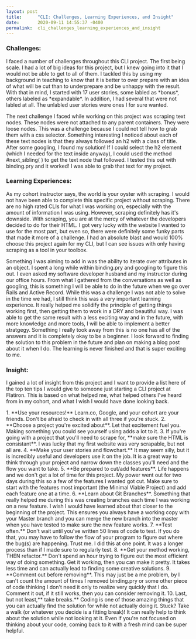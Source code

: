 ```yaml
---
layout: post
title:      "CLI: Challenges, Learning Experiences, and Insight"
date:       2020-09-11 14:55:37 -0400
permalink:  cli_challenges_learning_experiences_and_insight
---
```



### Challenges:

 <p>I faced a number of challenges throughout this CLI project. The first being scale. I had a lot of big ideas for this project, but I knew going into it that I would not be able to get to all of them. I tackled this by using my background in teaching to know that it is better to over prepare with an idea of what will be cut than to underprepare and be unhappy with the result. With that in mind, I started with 17 user stories, some labled as *bonus*, others labeled as *expandable*. In addition, I had several that were not labled at all. The unlabled user stories were ones I for sure wanted. </p>
<p>The next challenge I faced while working on this project was scraping text nodes. These nodes were not attached to any parent containers. They were loose nodes. This was a challenge because I could not tell how to grab them with a css selector. 
Something interesting I noticed about each of these text nodes is that they always followed an h2 with a class of title. After some googling, I found my solution! If I could select the h2 element (which I needed for the text inside anyway), I could used the method #next_sibling( ) to get the text node that followed. I tested this out with binding.pry and it worked! I was able to grab that text for my project. </p>



### Learning Experiences:

<p> As my cohort instructor says, the world is your oyster with scraping. I would not have been able to complete this specific project without scraping. There are no high rated CLIs for what I was working on, especially with the amount of information I was using. However, scraping definitely has it's downside. With scraping, you are at the mercy of whatever the developers decided to do for their HTML. I got very lucky with the website I wanted to use for the most part, but even so, there were definitely some funky parts that made it more of a challenge. I had an absolute blast and would 100% choose this project again for my CLI, but I can see issues with only having scraping as a tool in your toolbox. </p>

<p> Something I was aiming to add in was the ability to iterate over attributes in an object. I spent a long while within binding.pry and googling to figure this out. I even asked my software developer husband and my instructor during our office hours. From what I gathered from the conversations as well as googling, this is something I will be able to do in the future when we go over Rails and Active Record. While this was a challenge I was not able to solve in the time we had, I still think this was a very important learning experience. It really helped me solidify the principle of getting things working first, then getting them to work in a DRY and beautiful way. I was able to get the same result with a less exciting way and in the future, with more knowledge and more tools, I will be able to implement a better stratgegy. Something I really took away from this is no one has all of the answers and it is completely okay to be a beginner. I look forward to finding the solution to this problem in the future and plan on making a blog post about it when I do. The learning is never finished and that is super exciting to me. </p>


### Insight: 

<p> I gained a lot of insight from this project and I want to provide a list here of the top ten tips I would give to someone just starting a CLI project at Flatiron. This is based on what helped me, what helped others I've heard from in my cohort, and what I wish I would have done looking back. </p>
1. **Use your resources!** Learn.co, Google, and your cohort are your friends. Don't be afraid to check in with all three if you're stuck. 
2. **Choose a project you're excited about**. Let that excitement fuel you. Making something you could see yourself using adds a lot to it.
3. If you're going with a project that you'll need to scrape for, **make sure the HTML is consistant**. I was lucky that my first website was very scrapable, but not all are. 
4. **Make your user stories and flowchart.** It may seem silly, but it is incredibly useful and developers use it on the job. It is a great way to think through your project and narrow down the classes you'll need and the flow you want to take.
5. **Be prepared to cut/add features**. Life happens and we don't get a lot of time for this project. My power went out for two days during this so a few of the features I wanted got cut. Make sure to start with the features most important (the Minimal Viable Project) and add each feature one at a time.
6. **Learn about Git Branches**. Something that really helped me during this was creating branches each time I was working on a new feature. I wish I would have learned about that closer to the beginning of the project. This ensures you always have a working copy with your Master branch and you can merge the new branch into the master when you have tested to make sure the new feature works.
7. **Test often.** Don't wait until you've written 50 lines of code to test. If you do that, you may have to follow the flow of your program to figure out where the bug(s) are happening. Trust me. I did this at one point. It was a longer process than if I made sure to regularly test.
8. **Get your method working, THEN refactor.** Don't spend an hour trying to figure out the most efficient way of doing something. Get it working, then you can make it pretty. It takes less time and can actually lead to finding some creative solutions.
9. **Comment out before removing**. This may just be a me problem, by I can't count the amount of times I removed binding.pry or some other piece of code thinking I don't need it only to realize very quickly that I do. Comment it out, if it still works, then you can consider removing it.
10. Last, but not least,** take breaks.** Coding is one of those amazing things that you can actually find the solution for while not actually doing it. Stuck? Take a walk (or whatever you decide is a fitting break)! It can really help to think about the solution while not looking at it. Even if you're not focused on thinking about your code, coming back to it with a fresh mind can be super helpful.
